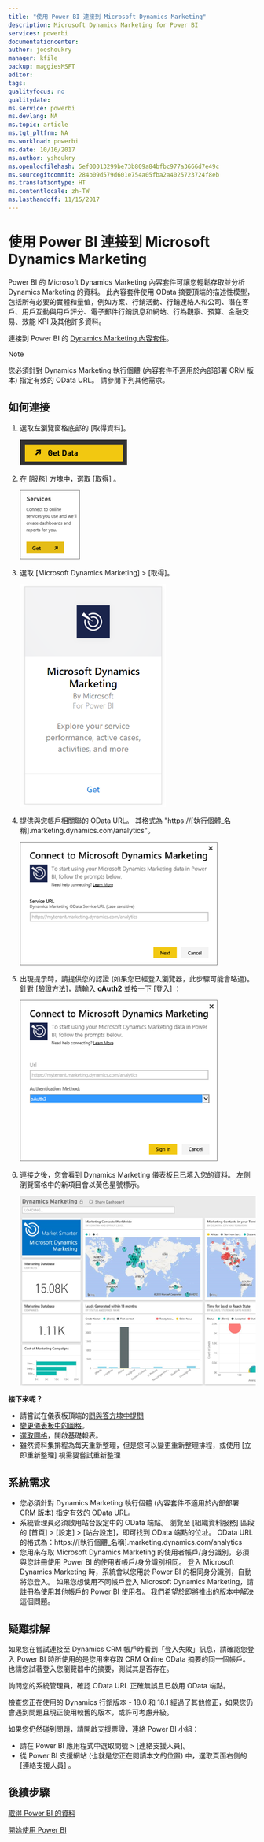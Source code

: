 ```yaml
---
title: "使用 Power BI 連接到 Microsoft Dynamics Marketing"
description: Microsoft Dynamics Marketing for Power BI
services: powerbi
documentationcenter: 
author: joeshoukry
manager: kfile
backup: maggiesMSFT
editor: 
tags: 
qualityfocus: no
qualitydate: 
ms.service: powerbi
ms.devlang: NA
ms.topic: article
ms.tgt_pltfrm: NA
ms.workload: powerbi
ms.date: 10/16/2017
ms.author: yshoukry
ms.openlocfilehash: 5ef00013299be73b809a84bfbc977a3666d7e49c
ms.sourcegitcommit: 284b09d579d601e754a05fba2a4025723724f8eb
ms.translationtype: HT
ms.contentlocale: zh-TW
ms.lasthandoff: 11/15/2017
---
```

# <a name="connect-to-microsoft-dynamics-marketing-with-power-bi"></a>使用 Power BI 連接到 Microsoft Dynamics Marketing
Power BI 的 Microsoft Dynamics Marketing 內容套件可讓您輕鬆存取並分析 Dynamics Marketing 的資料。 此內容套件使用 OData 摘要頂端的描述性模型，包括所有必要的實體和量值，例如方案、行銷活動、行銷連絡人和公司、潛在客戶、用戶互動與用戶評分、電子郵件行銷訊息和網站、行為觀察、預算、金融交易、效能 KPI 及其他許多資料。 

連接到 Power BI 的 [Dynamics Marketing 內容套件](https://app.powerbi.com/getdata/services/microsoft-dynamics-marketing)。

>[!NOTE]
>您必須針對 Dynamics Marketing 執行個體 (內容套件不適用於內部部署 CRM 版本) 指定有效的 OData URL。 請參閱下列其他需求。

## <a name="how-to-connect"></a>如何連接
1. 選取左瀏覽窗格底部的 [取得資料]。
   
   ![](media/service-connect-to-microsoft-dynamics-marketing/pbi_getdata.png) 
2. 在 [服務]  方塊中，選取 [取得] 。
   
   ![](media/service-connect-to-microsoft-dynamics-marketing/pbi_getservices.png) 
3. 選取 [Microsoft Dynamics Marketing] \> [取得]。
   
   ![](media/service-connect-to-microsoft-dynamics-marketing/mdmarketing.png)
4. 提供與您帳戶相關聯的 OData URL。  其格式為 "https://[執行個體\_名稱].marketing.dynamics.com/analytics"。
   
   ![](media/service-connect-to-microsoft-dynamics-marketing/pbi_dynmktgserviceurl.png)
5. 出現提示時，請提供您的認證 (如果您已經登入瀏覽器，此步驟可能會略過)。 針對 [驗證方法]，請輸入 **oAuth2** 並按一下 [登入] ：
   
   ![](media/service-connect-to-microsoft-dynamics-marketing/pbi_dynammktgoauth2.png)
6. 連接之後，您會看到 Dynamics Marketing 儀表板且已填入您的資料。 左側瀏覽窗格中的新項目會以黃色星號標示。
   
   ![](media/service-connect-to-microsoft-dynamics-marketing/pbi_dynammktgnewdash.png)

**接下來呢？**

* 請嘗試在儀表板頂端的[問與答方塊中提問](service-q-and-a.md)
* [變更儀表板中的圖格](service-dashboard-edit-tile.md)。
* [選取圖格](service-dashboard-tiles.md)，開啟基礎報表。
* 雖然資料集排程為每天重新整理，但是您可以變更重新整理排程，或使用 [立即重新整理] 視需要嘗試重新整理

## <a name="system-requirements"></a>系統需求
* 您必須針對 Dynamics Marketing 執行個體 (內容套件不適用於內部部署 CRM 版本) 指定有效的 OData URL。  
* 系統管理員必須啟用站台設定中的 OData 端點。 瀏覽至 [組織資料服務] 區段的 [首頁] \> [設定] \> [站台設定]，即可找到 OData 端點的位址。  OData URL 的格式為：https://[執行個體\_名稱].marketing.dynamics.com/analytics  
* 您用來存取 Microsoft Dynamics Marketing 的使用者帳戶/身分識別，必須與您註冊使用 Power BI 的使用者帳戶/身分識別相同。 登入 Microsoft Dynamics Marketing 時，系統會以您用於 Power BI 的相同身分識別，自動將您登入。 如果您想使用不同帳戶登入 Microsoft Dynamics Marketing，請註冊為使用其他帳戶的 Power BI 使用者。 我們希望於即將推出的版本中解決這個問題。   

## <a name="troubleshooting"></a>疑難排解
如果您在嘗試連接至 Dynamics CRM 帳戶時看到「登入失敗」訊息，請確認您登入 Power BI 時所使用的是您用來存取 CRM Online OData 摘要的同一個帳戶。 也請您試著登入您瀏覽器中的摘要，測試其是否存在。

詢問您的系統管理員，確認 OData URL 正確無誤且已啟用 OData 端點。

檢查您正在使用的 Dynamics 行銷版本 - 18.0 和 18.1 經過了其他修正，如果您仍會遇到問題且現正使用較舊的版本，或許可考慮升級。

如果您仍然碰到問題，請開啟支援票證，連絡 Power BI 小組：

* 請在 Power BI 應用程式中選取問號 \> [連絡支援人員]。
* 從 Power BI 支援網站 (也就是您正在閱讀本文的位置) 中，選取頁面右側的 [連絡支援人員]  。

## <a name="next-steps"></a>後續步驟
[取得 Power BI 的資料](service-get-data.md)

[開始使用 Power BI](service-get-started.md)


